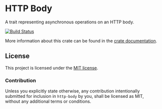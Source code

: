 # HTTP Body

A trait representing asynchronous operations on an HTTP body.

[![Build Status][azure-badge]][azure-url]

[azure-badge]: https://dev.azure.com/seanmonstar/http-body/_apis/build/status/hyperium.http-body?branchName=master
[azure-url]: https://dev.azure.com/seanmonstar/http-body/_build/latest?definitionId=1&branchName=master

More information about this crate can be found in the [crate
documentation][dox].

[dox]: https://docs.rs/http-body

## License

This project is licensed under the [MIT license](LICENSE).

### Contribution

Unless you explicitly state otherwise, any contribution intentionally submitted
for inclusion in `http-body` by you, shall be licensed as MIT, without any additional
terms or conditions.
